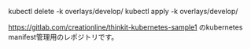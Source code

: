 
kubectl delete -k overlays/develop/
kubectl apply -k overlays/develop/


https://gitlab.com/creationline/thinkit-kubernetes-sample1 のkubernetes manifest管理用のレポジトリです。
